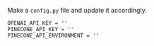 Make a `config.py` file and update it accordingly.
```
OPENAI_API_KEY = ''
PINECONE_API_KEY = ''
PINECONE_API_ENVIRONMENT = ''
```
